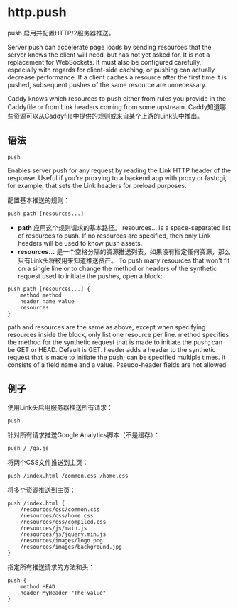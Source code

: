 # http.push
push 启用并配置HTTP/2服务器推送。

Server push can accelerate page loads by sending resources that the server knows the client will need, but has not yet asked for. It is not a replacement for WebSockets. It must also be configured carefully, especially with regards for client-side caching, or pushing can actually decrease performance. If a client caches a resource after the first time it is pushed, subsequent pushes of the same resource are unnecessary.

Caddy knows which resources to push either from rules you provide in the Caddyfile or from Link headers coming from some upstream.
Caddy知道哪些资源可以从Caddyfile中提供的规则或来自某个上游的Link头中推出。

## 语法
```
push
```

Enables server push for any request by reading the Link HTTP header of the response. Useful if you're proxying to a backend app with proxy or fastcgi, for example, that sets the Link headers for preload purposes.

配置基本推送的规则：
```
push path [resources...]
```

*  **path** 应用这个规则请求的基本路径。
resources... is a space-separated list of resources to push. If no resources are specified, then only Link headers will be used to know push assets.
*  **resources...** 是一个空格分隔的资源推送列表，如果没有指定任何资源，那么只有Link头将被用来知道推送资产。
To push many resources that won't fit on a single line or to change the method or headers of the synthetic request used to initiate the pushes, open a block:

```
push path [resources...] {
    method method
    header name value
    resources
}
```

path and resources are the same as above, except when specifying resources inside the block, only list one resource per line.
method specifies the method for the synthetic request that is made to initiate the push; can be GET or HEAD. Default is GET.
header adds a header to the synthetic request that is made to initiate the push; can be specified multiple times. It consists of a field name and a value. Pseudo-header fields are not allowed.

## 例子
使用Link头启用服务器推送所有请求：
```
push
```

针对所有请求推送Google Analytics脚本（不是缓存）：
```
push / /ga.js
```

将两个CSS文件推送到主页：
```
push /index.html /common.css /home.css
```

将多个资源推送到主页：
```
push /index.html {
    /resources/css/common.css
    /resources/css/home.css
    /resources/css/compiled.css
    /resources/js/main.js
    /resources/js/jquery.min.js
    /resources/images/logo.png
    /resources/images/background.jpg
}
```

指定所有推送请求的方法和头：
```
push {
    method HEAD
    header MyHeader "The value"
}
```